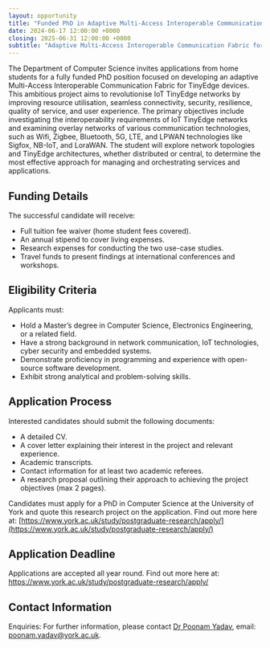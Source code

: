 ```yaml
---
layout: opportunity
title: "Funded PhD in Adaptive Multi-Access Interoperable Communication Fabric for TinyEdge"
date: 2024-06-17 12:00:00 +0000
closing: 2025-06-31 12:00:00 +0000
subtitle: "Adaptive Multi-Access Interoperable Communication Fabric for TinyEdge"
---
```


The Department of Computer Science invites applications from home students for a fully funded PhD position focused on developing an adaptive Multi-Access Interoperable Communication Fabric for TinyEdge devices. This ambitious project aims to revolutionise IoT TinyEdge networks by improving resource utilisation, seamless connectivity, security, resilience, quality of service, and user experience. The primary objectives include investigating the interoperability requirements of IoT TinyEdge networks and examining overlay networks of various communication technologies, such as Wifi, Zigbee, Bluetooth, 5G, LTE, and LPWAN technologies like Sigfox, NB-IoT, and LoraWAN. The student will explore network topologies and TinyEdge architectures, whether distributed or central, to determine the most effective approach for managing and orchestrating services and applications.

## Funding Details

The successful candidate will receive:

- Full tuition fee waiver (home student fees covered).
- An annual stipend to cover living expenses.
- Research expenses for conducting the two use-case studies.
- Travel funds to present findings at international conferences and workshops.

## Eligibility Criteria

Applicants must:

- Hold a Master’s degree in Computer Science, Electronics Engineering, or a related field.
- Have a strong background in network communication, IoT technologies, cyber security and embedded systems.
- Demonstrate proficiency in programming and experience with open-source software development.
- Exhibit strong analytical and problem-solving skills.

## Application Process

Interested candidates should submit the following documents:

- A detailed CV.
- A cover letter explaining their interest in the project and relevant experience.
- Academic transcripts.
- Contact information for at least two academic referees.
- A research proposal outlining their approach to achieving the project objectives (max 2 pages).

Candidates must apply for a PhD in Computer Science at the University of York and quote this research project on the application. Find out more here at: [https://www.york.ac.uk/study/postgraduate-research/apply/](https://www.york.ac.uk/study/postgraduate-research/apply/)

## Application Deadline

Applications are accepted all year round. Find out more here at: https://www.york.ac.uk/study/postgraduate-research/apply/

## Contact Information

Enquiries: For further information, please contact [Dr Poonam Yadav](https://www.cs.york.ac.uk/people/yadav), email: poonam.yadav@york.ac.uk.
